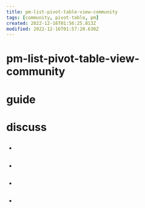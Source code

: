 ```yaml
---
title: pm-list-pivot-table-view-community
tags: [community, pivot-table, pm]
created: 2022-12-16T01:56:25.813Z
modified: 2022-12-16T01:57:20.630Z
---
```


# pm-list-pivot-table-view-community

# guide

# discuss
- ## 

- ## 

- ## 

- ## 
